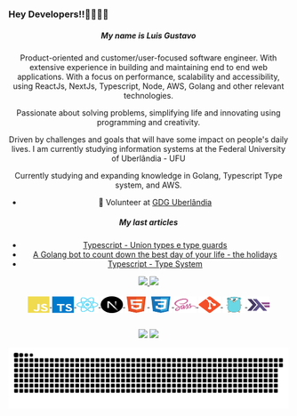 ### Hey Developers!!👨‍💻👩‍💻
 <div style="text-align:center; ">
  <h5>My name is Luis Gustavo</h5>
  <p>
   Product-oriented and customer/user-focused software engineer. With extensive experience in building and maintaining end to end web applications. With a focus on performance, scalability
and accessibility, using ReactJs, NextJs, Typescript, Node, AWS, Golang and other relevant technologies.
  </p>
  <p>
   Passionate about solving problems, simplifying life and innovating using programming and
creativity.
  </p>
 <p>
   Driven by challenges and goals that will have some impact on people's daily lives. I am currently studying information systems at the
Federal University of Uberlândia - UFU
 </p>
 <p>Currently studying and expanding knowledge in Golang, Typescript Type system, and AWS.</p>
 <ul>
   <li>
    <p>
     📆 Volunteer at <a href="https://gdg.community.dev/gdg-uberlandia/">
      GDG Uberlândia
    </a>
    </p>
   </li>
  </ul>
  <section>
    <h5>My last articles</h5>
    <div>
     <ul>
       <li>
         <a href="https://dev.to/luisgustavom1/typescript-union-types-and-type-guards-14gh">
          Typescript - Union types e type guards
         </a>
       </li>
      <li>
         <a href="https://dev.to/luisgustavom1/a-golang-bot-to-count-down-the-best-day-of-your-life-the-holidays-3b5e">
          A Golang bot to count down the best day of your life - the holidays
         </a>
       </li>
       <li>
         <a href="https://dev.to/luisgustavom1/typescript-type-system-15dd">
          Typescript - Type System
         </a>
       </li>
     </ul>
    </div>
  </section>
 <div>
 <div>
   <a href="https://github.com/rafaballerini">
   <img height="180em" src="https://github-readme-stats.vercel.app/api?username=luisgustavom1&show_icons=true&theme=algolia&include_all_commits=true&count_private=true"/>
   <img height="180em" src="https://github-readme-stats.vercel.app/api/top-langs/?username=luisgustavom1&layout=compact&langs_count=7&theme=algolia"/>
 </div>
 <div style="display: inline_block"><br>
   <img align="center" alt="Luis-Js" height="30" width="40" src="https://raw.githubusercontent.com/devicons/devicon/master/icons/javascript/javascript-plain.svg">
   <img align="center" alt="Luis-Ts" height="30" width="40" src="https://raw.githubusercontent.com/devicons/devicon/master/icons/typescript/typescript-plain.svg">
   <img align="center" alt="Luis-React" height="30" width="40" src="https://raw.githubusercontent.com/devicons/devicon/master/icons/react/react-original.svg">
     <img align="center" alt="Luis-Next" height="30" width="40" src="https://raw.githubusercontent.com/devicons/devicon/master/icons/nextjs/nextjs-original.svg">
   <img align="center" alt="Luis-HTML" height="30" width="40" src="https://raw.githubusercontent.com/devicons/devicon/master/icons/html5/html5-original.svg">
   <img align="center" alt="Luis-CSS" height="30" width="40" src="https://raw.githubusercontent.com/devicons/devicon/master/icons/css3/css3-original.svg">
   <img align="center" alt="Luis-Sass" height="30" width="40" src="https://raw.githubusercontent.com/devicons/devicon/master/icons/sass/sass-original.svg">
   <img align="center" alt="Luis-Git" height="30" width="40" src="https://raw.githubusercontent.com/devicons/devicon/master/icons/git/git-original.svg">
   <img align="center" alt="Luis-Git" height="30" width="40" src="https://raw.githubusercontent.com/devicons/devicon/master/icons/go/go-original.svg"> 
   <img align="center" alt="Luis-Git" height="30" width="40" src="https://raw.githubusercontent.com/devicons/devicon/master/icons/haskell/haskell-original.svg">
 </div>   
 
  ##
 
 <div>
  <a href="https://instagram.com/luisgustavom1" target="_blank"><img src="https://img.shields.io/badge/-Instagram-%23E4405F?style=for-the-badge&logo=instagram&logoColor=white" target="_blank"></a>
 <a href="https://www.linkedin.com/in/luisgustavom1/" target="_blank"><img src="https://img.shields.io/badge/-LinkedIn-%230077B5?style=for-the-badge&logo=linkedin&logoColor=white" target="_blank"></a>
  
  ![Snake animation](https://github.com/Luisgustavom1/Luisgustavom1/blob/output/github-contribution-grid-snake.svg)  
  </div>
